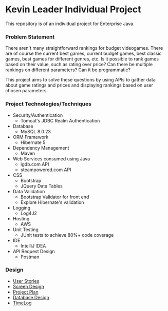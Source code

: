 # Kevin Leader Individual Project

This repository is of an individual project for Enterprise Java.

### Problem Statement

There aren't many straightforward rankings for budget videogames. There are of course the current best games,
current budget games, best classic games, best games for different genres, etc. Is it possible to rank games based on
their value, such as rating over price? Can there be multiple rankings on different parameters? Can it be programmatic?

This project aims to solve these questions by using APIs to gather data about game ratings and prices and displaying
rankings based on user chosen parameters.

### Project Technologies/Techniques 

* Security/Authentication
  * Tomcat's JDBC Realm Authentication
* Database
  * MySQL 8.0.23
* ORM Framework
  * Hibernate 5
* Dependency Management
  * Maven
* Web Services consumed using Java
  * igdb.com API
  * steampowered.com API
* CSS
  * Bootstrap
  * JQuery Data Tables
* Data Validation
  * Bootstrap Validator for front end
  * Explore Hibernate's validation
* Logging
  * Log4J2
* Hosting
  * AWS
* Unit Testing
  * JUnit tests to achieve 80%+ code coverage 
* IDE
  * IntelliJ IDEA
* API Request Design
  * Postman


### Design
* [User Stories](DesignDocuments/userStories.md)
* [Screen Design](DesignDocuments/screenDesign.md)
* [Project Plan](DesignDocuments/projectPlan.md)
* [Database Design](DesignDocuments/databaseDesign.png)
* [TimeLog](timeLog.md)